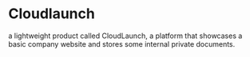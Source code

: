 # Cloudlaunch
 a lightweight product called CloudLaunch, a platform that showcases a basic company website and stores some internal private documents.
